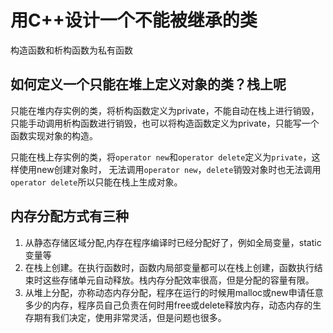 # 用C++设计一个不能被继承的类

构造函数和析构函数为私有函数

## 如何定义一个只能在堆上定义对象的类？栈上呢

只能在堆内存实例的类，将析构函数定义为private，不能自动在栈上进行销毁，只能手动调用析构函数进行销毁，也可以将构造函数定义为private，只能写一个函数实现对象的构造。

只能在栈上存实例的类，将`operator new`和`operator delete`定义为`private`，这样使用new创建对象时，
无法调用`operator new`，`delete`销毁对象时也无法调用`operator delete`所以只能在栈上生成对象。

## 内存分配方式有三种

1. 从静态存储区域分配,内存在程序编译时已经分配好了，例如全局变量，static变量等
2. 在栈上创建。在执行函数时，函数内局部变量都可以在栈上创建，函数执行结束时这些存储单元自动释放。栈内存分配效率很高，但是分配的容量有限。
3. 从堆上分配，亦称动态内存分配，程序在运行的时候用malloc或new申请任意多少的内存，程序员自己负责在何时用free或delete释放内存，动态内存的生存期有我们决定，使用非常灵活，但是问题也很多。
